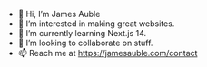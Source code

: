 - 👋 Hi, I’m James Auble
- 👀 I’m interested in making great websites.
- 🌱 I’m currently learning Next.js 14.
- 💞️ I’m looking to collaborate on stuff.
- 📫 Reach me at https://jamesauble.com/contact
